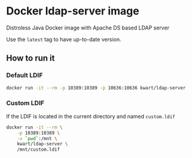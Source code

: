 # Docker ldap-server image

Distroless Java Docker image with Apache DS based LDAP server

Use the `latest` tag to have up-to-date version.

## How to run it

### Default LDIF

```bash
docker run -it --rm -p 10389:10389 -p 10636:10636 kwart/ldap-server 
```

### Custom LDIF

If the LDIF is located in the current directory and named `custom.ldif`

```bash
docker run -it --rm \
    -p 10389:10389 \
    -v `pwd`:/mnt \
    kwart/ldap-server \
    /mnt/custom.ldif
```
